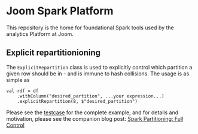 # Joom Spark Platform

This repository is the home for foundational Spark tools used by the analytics Platform at Joom.

## Explicit repartitionioning

The `ExplicitRepartition` class is used to explicitly control which partition a given row
should be in - and is immune to hash collisions. The usage is as simple as 
```
val rdf = df
    .withColumn("desired_partition", ...your expression...)
    .explicitRepartition(8, $"desired_partition")
```

Please see the [testcase](https://github.com/joomcode/spark-platform/blob/main/lib/src/test/scala/com/joom/spark/ExplicitRepartitionSpec.scala) for
the complete example, and for details and motivation, please see the companion blog post:
[Spark Partitioning: Full Control](https://medium.com/@vladimir.prus/spark-partitioning-full-control-3c72cea2d74d)
